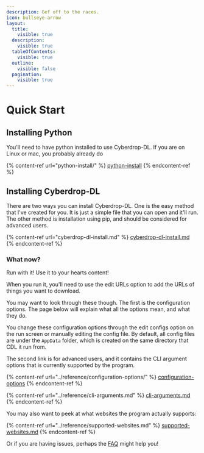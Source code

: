 ```yaml
---
description: Gef off to the races.
icon: bullseye-arrow
layout:
  title:
    visible: true
  description:
    visible: true
  tableOfContents:
    visible: true
  outline:
    visible: false
  pagination:
    visible: true
---
```


# Quick Start

## Installing Python

You'll need to have python installed to use Cyberdrop-DL. If you are on Linux or mac, you probably already do

{% content-ref url="python-install/" %}
[python-install](python-install/)
{% endcontent-ref %}

## Installing Cyberdrop-DL <a href="#installing-cyberdrop-dl" id="installing-cyberdrop-dl"></a>

There are two ways you can install Cyberdrop-DL. One is the easy method that I've created for you. It is just a simple file that you can open and it'll run. The other method is installation using pip, and should be considered for advanced users.

{% content-ref url="cyberdrop-dl-install.md" %}
[cyberdrop-dl-install.md](cyberdrop-dl-install.md)
{% endcontent-ref %}

### What now? <a href="#what-now" id="what-now"></a>

Run with it! Use it to your hearts content!

When you run it, you'll need to use the edit URLs option to add the URLs of things you want to download.

You may want to look through these though. The first is the configuration options. The page below will explain what all the options mean, and what they do.

You change these configuration options through the edit configs option on the run screen or manually editing the config file. By default, all config files are under the `AppData` folder, which is created on the same directory that CDL it run from.

The second link is for advanced users, and it contains the CLI argument options that is currently supported by the program.

{% content-ref url="../reference/configuration-options/" %}
[configuration-options](../reference/configuration-options/)
{% endcontent-ref %}

{% content-ref url="../reference/cli-arguments.md" %}
[cli-arguments.md](../reference/cli-arguments.md)
{% endcontent-ref %}

You may also want to peek at what websites the program actually supports:

{% content-ref url="../reference/supported-websites.md" %}
[supported-websites.md](../reference/supported-websites.md)
{% endcontent-ref %}

Or if you are having issues, perhaps the [FAQ](../frequently-asked-questions.md) might help you!
